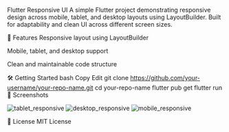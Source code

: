Flutter Responsive UI
A simple Flutter project demonstrating responsive design across mobile, tablet, and desktop layouts using LayoutBuilder. Built for adaptability and clean UI across different screen sizes.

🚀 Features
Responsive layout using LayoutBuilder

Mobile, tablet, and desktop support

Clean and maintainable code structure

🛠️ Getting Started
bash
Copy
Edit
git clone https://github.com/your-username/your-repo-name.git
cd your-repo-name
flutter pub get
flutter run
📸 Screenshots

![tablet_responsive](https://github.com/user-attachments/assets/56cb3218-55e6-4366-8744-4fb373819d8d)
![desktop_responsive](https://github.com/user-attachments/assets/cd00e5bc-95bb-4899-b598-b933b397ec00)
![mobile_responsive](https://github.com/user-attachments/assets/f3761596-674b-4832-bf37-409ff256465e)


📄 License
MIT License
